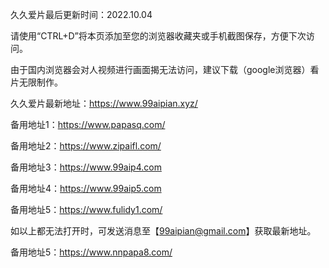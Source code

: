 久久爱片最后更新时间：2022.10.04

请使用“CTRL+D”将本页添加至您的浏览器收藏夹或手机截图保存，方便下次访问。

由于国内浏览器会对人视频进行画面揭无法访问，建议下载（google浏览器）看片无限制作。

久久爱片最新地址：https://www.99aipian.xyz/

备用地址1：https://www.papasq.com/

备用地址2：https://www.zipaifl.com/

备用地址3：https://www.99aip4.com

备用地址4：https://www.99aip5.com

备用地址5：https://www.fulidy1.com/

如以上都无法打开时，可发送消息至【99aipian@gmail.com】获取最新地址。

备用地址5：https://www.nnpapa8.com/
